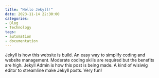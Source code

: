 ```yaml
---
title: "Hello Jekyll!"
date: 2023-11-14 22:30:00
categories:
- Blog
- Technology
tags:
- automation
- documentation
---
```

Jekyll is how this website is build. An easy way to simplify coding and website management. Moderate coding skills are required but the benefits are high. Jekyll Admin is how this post is being made. A kind of wisiwig editor to streamline make Jekyll posts. Very fun!
